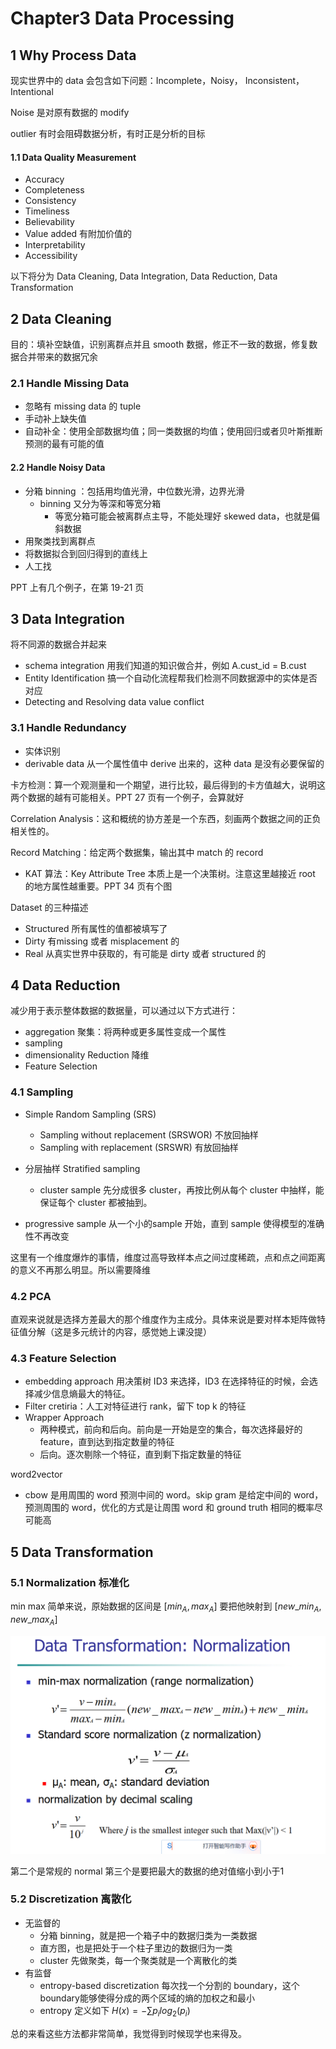 # Chapter3 Data Processing

## 1 Why Process Data

现实世界中的 data 会包含如下问题：Incomplete，Noisy， Inconsistent，Intentional

Noise 是对原有数据的 modify 

outlier 有时会阻碍数据分析，有时正是分析的目标

#### 1.1 Data Quality Measurement

- Accuracy
- Completeness
- Consistency
- Timeliness
- Believability
- Value added 有附加价值的
- Interpretability
- Accessibility

以下将分为 Data Cleaning, Data Integration, Data Reduction, Data Transformation

## 2 Data Cleaning

目的：填补空缺值，识别离群点并且 smooth 数据，修正不一致的数据，修复数据合并带来的数据冗余

### 2.1 Handle Missing Data

- 忽略有 missing data 的 tuple
- 手动补上缺失值
- 自动补全：使用全部数据均值；同一类数据的均值；使用回归或者贝叶斯推断预测的最有可能的值

#### 2.2 Handle Noisy Data

- 分箱 binning ：包括用均值光滑，中位数光滑，边界光滑
  - binning 又分为等深和等宽分箱
    - 等宽分箱可能会被离群点主导，不能处理好 skewed data，也就是偏斜数据
- 用聚类找到离群点
- 将数据拟合到回归得到的直线上
- 人工找

PPT 上有几个例子，在第 19-21 页

## 3 Data Integration

将不同源的数据合并起来

- schema integration 用我们知道的知识做合并，例如 A.cust_id = B.cust 
- Entity Identification 搞一个自动化流程帮我们检测不同数据源中的实体是否对应
- Detecting and Resolving data value conflict

### 3.1 Handle Redundancy

- 实体识别
- derivable data 从一个属性值中 derive 出来的，这种 data 是没有必要保留的

卡方检测：算一个观测量和一个期望，进行比较，最后得到的卡方值越大，说明这两个数据的越有可能相关。PPT 27 页有一个例子，会算就好

Correlation Analysis：这和概统的协方差是一个东西，刻画两个数据之间的正负相关性的。

Record Matching：给定两个数据集，输出其中 match 的 record

- KAT 算法：Key Attribute Tree 本质上是一个决策树。注意这里越接近 root 的地方属性越重要。PPT 34 页有个图

Dataset 的三种描述

- Structured 所有属性的值都被填写了
- Dirty 有missing 或者 misplacement 的
- Real 从真实世界中获取的，有可能是 dirty 或者 structured 的

## 4 Data Reduction

减少用于表示整体数据的数据量，可以通过以下方式进行：

- aggregation 聚集：将两种或更多属性变成一个属性
- sampling
- dimensionality Reduction 降维
- Feature Selection 

### 4.1 Sampling

- Simple Random Sampling (SRS)
  - Sampling without replacement (SRSWOR) 不放回抽样
  - Sampling with replacement (SRSWR) 有放回抽样

- 分层抽样 Stratified sampling 
  - cluster sample 先分成很多 cluster，再按比例从每个 cluster 中抽样，能保证每个 cluster 都被抽到。
- progressive sample 从一个小的sample 开始，直到 sample 使得模型的准确性不再改变

这里有一个维度爆炸的事情，维度过高导致样本点之间过度稀疏，点和点之间距离的意义不再那么明显。所以需要降维

### 4.2 PCA 

直观来说就是选择方差最大的那个维度作为主成分。具体来说是要对样本矩阵做特征值分解（这是多元统计的内容，感觉她上课没提）

### 4.3 Feature Selection

- embedding approach 用决策树 ID3 来选择，ID3 在选择特征的时候，会选择减少信息熵最大的特征。
- Filter cretiria：人工对特征进行 rank，留下 top k 的特征
- Wrapper Approach
  - 两种模式，前向和后向。前向是一开始是空的集合，每次选择最好的 feature，直到达到指定数量的特征
  - 后向。逐次剔除一个特征，直到剩下指定数量的特征

word2vector

- cbow 是用周围的 word 预测中间的 word。skip gram 是给定中间的 word，预测周围的 word，优化的方式是让周围 word 和 ground truth 相同的概率尽可能高

## 5 Data Transformation

### 5.1 Normalization 标准化

min max 简单来说，原始数据的区间是 $[min_A, max_A]$ 要把他映射到 $[new\_min_A, new\_max_A]$

![](./pics/dt.png)

第二个是常规的 normal 第三个是要把最大的数据的绝对值缩小到小于1 

### 5.2 Discretization 离散化

- 无监督的
  - 分箱 binning，就是把一个箱子中的数据归类为一类数据
  - 直方图，也是把处于一个柱子里边的数据归为一类
  - cluster 先做聚类，每一个聚类就是一个离散化的类
- 有监督
  - entropy-based discretization 每次找一个分割的 boundary，这个boundary能够使得分成的两个区域的熵的加权之和最小
  - entropy 定义如下 $H(x) = - \sum p_i log_2(p_i)$



总的来看这些方法都非常简单，我觉得到时候现学也来得及。

